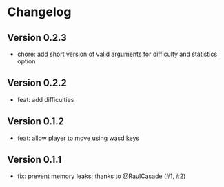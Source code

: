 # Changelog

## Version 0.2.3

- chore: add short version of valid arguments for difficulty and statistics option

## Version 0.2.2

- feat: add difficulties

## Version 0.1.2

- feat: allow player to move using wasd keys

## Version 0.1.1

- fix: prevent memory leaks; thanks to @RaulCasade ([#1](https://github.com/ashkanfeyzollahi/meteormayhem/issues/1), [#2](https://github.com/ashkanfeyzollahi/meteormayhem/pull/2))
